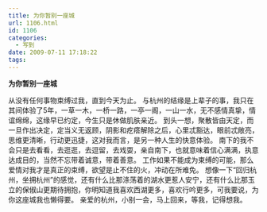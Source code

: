 ```yaml
---
title: 为你暂别一座城
url: 1106.html
id: 1106
categories:
  - 写到
date: 2009-07-11 17:18:22
tags:
---
```


**为你暂别一座城**

从没有任何事物束缚过我，直到今天为止。 与杭州的结缘是上辈子的事，我只在其间体验了5年，一草一木，一桥一路，一亭一阁，一山一水，无不感情真挚，情谊绵绵，这缘早已约定，今生只是休做肌肤亲近。 到头一想，聚散皆由天定，而一旦作出决定，定当义无返顾，阴影和疙瘩解除之后，心里忒豁达，眼前忒敞亮，思维更清晰，行动更迅捷，这对我而言，是另一种人生的快意体验。 南下的我不会只是去看看，去逛逛，去逗留，去戏耍，亲自南下，也就意味着信心满满，执意达成目的，当然不忘带着诚意，带着善意。 工作如果不能成为束缚的可能，那么爱情对我才是真正的束缚，欲望是止不住的火，冲动在所难免。 想像一下“回归杭州，坐拥杭州”的感觉，还有什么比那涤荡着的湖水更惹人安宁，还有什么比那玉立的保俶山更期待拥抱，你明知道我喜欢西湖更多，喜欢行吟更多，可我要说，为你这座城我也懒得要。 亲爱的杭州，小别一会，马上回来，等我，记得想我。